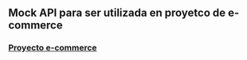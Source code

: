 ## Mock API para ser utilizada en proyetco de e-commerce 

### [Proyecto e-commerce](https://github.com/sebastianlloves/e-commerce-project)
